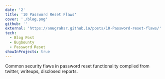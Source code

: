 ```yaml
---
date: '2'
title: '10 Password Reset Flaws'
cover: './blog.png'
github: ''
external: 'https://anugrahsr.github.io/posts/10-Password-reset-flaws/'
tech:
  - Blog Post
  - Bugbounty
  - Password Reset
showInProjects: true
---
```


Common security flaws in password reset functionality compiled from twitter, writeups, disclosed reports.
